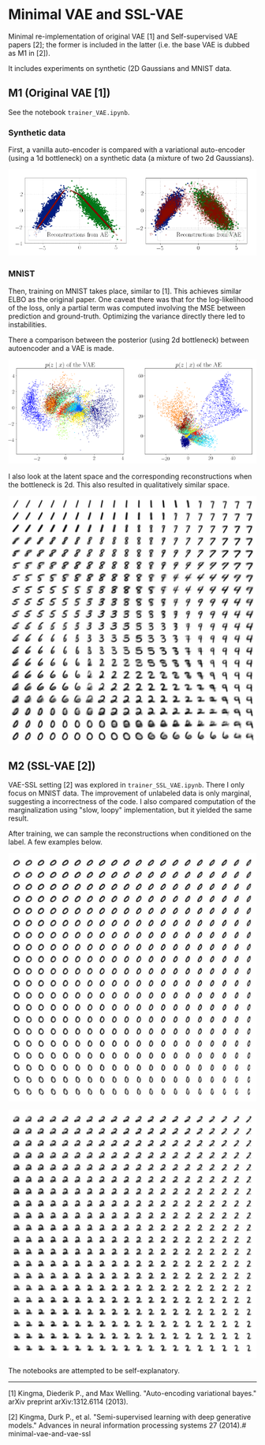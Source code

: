 # Minimal VAE and SSL-VAE 

Minimal re-implementation of original VAE [1] and Self-supervised VAE papers [2]; the former is included in the latter (i.e. the base VAE is dubbed as M1 in [2]).

It includes experiments on synthetic (2D Gaussians and MNIST data.

## M1 (Original VAE [1])

See the notebook `trainer_VAE.ipynb`.

### Synthetic data

First, a vanilla auto-encoder is compared with a variational auto-encoder (using a 1d bottleneck) on a synthetic data (a mixture of two 2d Gaussians).

![](_images/vae-vs-ae.png)

### MNIST 

Then, training on MNIST takes place, similar to [1]. This achieves similar ELBO as the original paper. One caveat there was that for the log-likelihood of the loss, only a partial term was 
computed involving the MSE between prediction and ground-truth. Optimizing the variance directly there led to instabilities. 

There a comparison between the posterior (using 2d bottleneck) between autoencoder and a VAE is made. 

![](_images/ae-vs-vae-posterior.png)

I also look at the latent space and the corresponding reconstructions when the bottleneck is 2d. This also resulted in qualitatively similar space.

![](_images/mnist_manifold_unsupervised.png)


## M2 (SSL-VAE [2])

VAE-SSL setting [2] was explored in `trainer_SSL_VAE.ipynb`. There I only focus on MNIST data. The improvement of unlabeled data is only marginal, suggesting a incorrectness of the code. I also compared computation of the marginalization using "slow, loopy" implementation, but it yielded the same result. 

After training, we can sample the reconstructions when conditioned on the label. A few examples below. 

![](_images/m2_mnist_n_0_manifold_supervised.png)

![](_images/m2_mnist_n_2_manifold_supervised.png)


The notebooks are attempted to be self-explanatory. 


--- 
[1] Kingma, Diederik P., and Max Welling. "Auto-encoding variational bayes." arXiv preprint arXiv:1312.6114 (2013).

[2] Kingma, Durk P., et al. "Semi-supervised learning with deep generative models." Advances in neural information processing systems 27 (2014).# minimal-vae-and-vae-ssl
